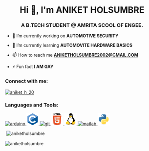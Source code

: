 <h1 align="center">Hi 👋, I'm ANIKET HOLSUMBRE</h1>
<h3 align="center">A B.TECH STUDENT @ AMRITA SCOOL OF ENGEE.</h3>

- 🔭 I’m currently working on **AUTOMOTIVE SECURITY**

- 🌱 I’m currently learning **AUTOMOVITE HARDWARE BASICS**

- 📫 How to reach me **ANIKETHOLSUMBRE2002@GMAIL.COM**

- ⚡ Fun fact **I AM GAY**

<h3 align="left">Connect with me:</h3>
<p align="left">
<a href="https://instagram.com/aniket_h_20" target="blank"><img align="center" src="https://raw.githubusercontent.com/rahuldkjain/github-profile-readme-generator/master/src/images/icons/Social/instagram.svg" alt="aniket_h_20" height="30" width="40" /></a>
</p>

<h3 align="left">Languages and Tools:</h3>
<p align="left"> <a href="https://www.arduino.cc/" target="_blank" rel="noreferrer"> <img src="https://cdn.worldvectorlogo.com/logos/arduino-1.svg" alt="arduino" width="40" height="40"/> </a> <a href="https://www.cprogramming.com/" target="_blank" rel="noreferrer"> <img src="https://raw.githubusercontent.com/devicons/devicon/master/icons/c/c-original.svg" alt="c" width="40" height="40"/> </a> <a href="https://git-scm.com/" target="_blank" rel="noreferrer"> <img src="https://www.vectorlogo.zone/logos/git-scm/git-scm-icon.svg" alt="git" width="40" height="40"/> </a> <a href="https://www.w3.org/html/" target="_blank" rel="noreferrer"> <img src="https://raw.githubusercontent.com/devicons/devicon/master/icons/html5/html5-original-wordmark.svg" alt="html5" width="40" height="40"/> </a> <a href="https://www.linux.org/" target="_blank" rel="noreferrer"> <img src="https://raw.githubusercontent.com/devicons/devicon/master/icons/linux/linux-original.svg" alt="linux" width="40" height="40"/> </a> <a href="https://www.mathworks.com/" target="_blank" rel="noreferrer"> <img src="https://upload.wikimedia.org/wikipedia/commons/2/21/Matlab_Logo.png" alt="matlab" width="40" height="40"/> </a> <a href="https://www.python.org" target="_blank" rel="noreferrer"> <img src="https://raw.githubusercontent.com/devicons/devicon/master/icons/python/python-original.svg" alt="python" width="40" height="40"/> </a> </p>

<p>&nbsp;<img align="center" src="https://github-readme-stats.vercel.app/api?username=aniketholsumbre&show_icons=true&locale=en" alt="aniketholsumbre" /></p>

<p><img align="center" src="https://github-readme-streak-stats.herokuapp.com/?user=aniketholsumbre&" alt="aniketholsumbre" /></p>
